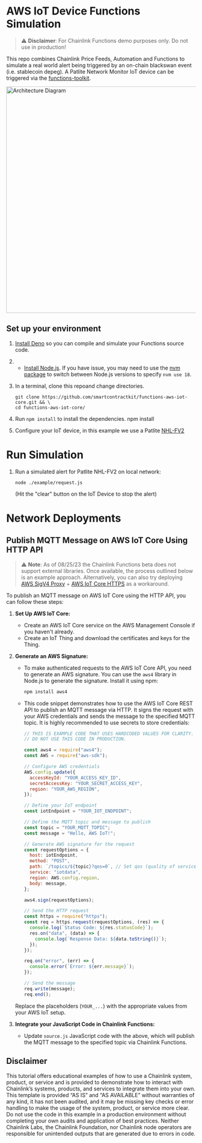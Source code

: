 # AWS IoT Device Functions Simulation

> :warning: **Disclaimer**: For Chainlink Functions demo purposes only. Do not use in production!

This repo combines Chainlink Price Feeds, Automation and Functions to simulate a real world alert being triggered by an on-chain blackswan event (i.e. stablecoin depeg). A Patlite Network Monitor IoT device can be triggered via the [functions-toolkit](https://github.com/smartcontractkit/functions-toolkit).

<img src="https://i.imgur.com/PmO2Gvt.jpg" alt="Architecture Diagram" width="600">

## Set up your environment

1.  [Install Deno](https://deno.land/manual/getting_started/installation) so you can compile and simulate your Functions source code.

2.  - [Install Node.js](https://nodejs.org/en/download/). If you have issue, you may need to use the [nvm package](https://www.npmjs.com/package/nvm) to switch between Node.js versions to specify `nvm use 18`.

3.  In a terminal, clone this repoand change directories.

        git clone https://github.com/smartcontractkit/functions-aws-iot-core.git && \
        cd functions-aws-iot-core/

4.  Run `npm install` to install the dependencies.
    npm install

5.  Configure your IoT device, in this example we use a Patlite [NHL-FV2](https://www.patlite.com/catalogimg/EN_KF_021465_EUJfQqhY.pdf)

# Run Simulation

1.  Run a simulated alert for Patlite NHL-FV2 on local network:

        node ./example/request.js

    (Hit the "clear" button on the IoT Device to stop the alert)

# Network Deployments

## Publish MQTT Message on AWS IoT Core Using HTTP API

> :warning: **Note**: As of 08/25/23 the Chainlink Functions beta does not support external libraries. Once available, the process outlined below is an example approach. Alternatively, you can also try deploying [AWS SigV4 Proxy](https://github.com/awslabs/aws-sigv4-proxy) + [AWS IoT Core HTTPS](https://docs.aws.amazon.com/iot/latest/developerguide/http.html) as a workaround.

To publish an MQTT message on AWS IoT Core using the HTTP API, you can follow these steps:

1. **Set Up AWS IoT Core:**

   - Create an AWS IoT Core service on the AWS Management Console if you haven't already.
   - Create an IoT Thing and download the certificates and keys for the Thing.

2. **Generate an AWS Signature:**

   - To make authenticated requests to the AWS IoT Core API, you need to generate an AWS signature. You can use the `aws4` library in Node.js to generate the signature. Install it using npm:

     ```bash
     npm install aws4
     ```

   - This code snippet demonstrates how to use the AWS IoT Core REST API to publish an MQTT message via HTTP. It signs the request with your AWS credentials and sends the message to the specified MQTT topic. It is highly recommended to use secrets to store credentials:

     ```javascript
     // THIS IS EXAMPLE CODE THAT USES HARDCODED VALUES FOR CLARITY.
     // DO NOT USE THIS CODE IN PRODUCTION.

     const aws4 = require("aws4");
     const AWS = require("aws-sdk");

     // Configure AWS credentials
     AWS.config.update({
       accessKeyId: "YOUR_ACCESS_KEY_ID",
       secretAccessKey: "YOUR_SECRET_ACCESS_KEY",
       region: "YOUR_AWS_REGION",
     });

     // Define your IoT endpoint
     const iotEndpoint = "YOUR_IOT_ENDPOINT";

     // Define the MQTT topic and message to publish
     const topic = "YOUR_MQTT_TOPIC";
     const message = "Hello, AWS IoT!";

     // Generate AWS signature for the request
     const requestOptions = {
       host: iotEndpoint,
       method: "POST",
       path: `/topics/${topic}?qos=0`, // Set qos (quality of service) as needed
       service: "iotdata",
       region: AWS.config.region,
       body: message,
     };

     aws4.sign(requestOptions);

     // Send the HTTP request
     const https = require("https");
     const req = https.request(requestOptions, (res) => {
       console.log(`Status Code: ${res.statusCode}`);
       res.on("data", (data) => {
         console.log(`Response Data: ${data.toString()}`);
       });
     });

     req.on("error", (err) => {
       console.error(`Error: ${err.message}`);
     });

     // Send the message
     req.write(message);
     req.end();
     ```

   Replace the placeholders (`YOUR_...`) with the appropriate values from your AWS IoT setup.

3. **Integrate your JavaScript Code in Chainlink Functions:**
   - Update `source.js` JavaScript code with the above, which will publish the MQTT message to the specified topic via Chainlink Functions.
  
## Disclaimer

This tutorial offers educational examples of how to use a Chainlink system, product, or service and is provided to demonstrate how to interact with Chainlink’s systems, products, and services to integrate them into your own. This template is provided “AS IS” and “AS AVAILABLE” without warranties of any kind, it has not been audited, and it may be missing key checks or error handling to make the usage of the system, product, or service more clear. Do not use the code in this example in a production environment without completing your own audits and application of best practices. Neither Chainlink Labs, the Chainlink Foundation, nor Chainlink node operators are responsible for unintended outputs that are generated due to errors in code.

